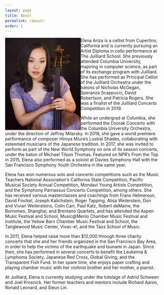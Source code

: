 ```yaml
---
layout: page
title: About
permalink: /about/
order: 1
---
```


<img style="float: left;" height = "300" src="/img/Elena Ariza small.jpeg">

Elena Ariza is a cellist from Cupertino, California and is currently pursuing an Artist Diploma in cello performance at The Juilliard School. She previously attended Columbia University, majoring in computer science, as part of its exchange program with Juilliard. She has performed as Principal Cellist of the Juilliard Orchestra under the batons of Nicholas McGegan, Speranza Scappucci, David Robertson, and Patricia Rogers. She was a finalist of the Juilliard Concerto Competition in 2019.

While an undergrad at Columbia, she performed the Dvorak Concerto with the Columbia University Orchestra, under the direction of Jeffrey Milarsky. In 2018, she gave a world premiere performance of composer Hiroya Miura’s Lustral Shades, collaborating with esteemed musicians of the Japanese tradition. In 2017, she was invited to perform as part of the New World Symphony on one of its season concerts, under the baton of Michael Tilson Thomas. Featured on NPR’s From the Top in 2015, Elena also performed as a soloist at Davies Symphony Hall with the San Francisco Symphony Youth Orchestra in the same year. 

Elena has won numerous solo and concerto competitions such as the Music Teachers National Association’s California State Competition, Pacific Musical Society Annual Competition, Mondavi Young Artists Competition, and the Symphony Parnassus Concerto Competition, among others. She has received various masterclasses and coachings from Frans Helmerson, David Finckel, Joseph Kalichstein, Roger Tapping, Alisa Weilerstein, Don and Vivian Weilersteins, Colin Carr, Paul Katz, Robert deMaine, the Borromeo, Shanghai, and Brentano Quartets, and has attended the Aspen Music Festival and School, Music@Menlo Chamber Music Festival and Institute, the Yellow Barn Chamber Music Festival and School, the Tanglewood Music Center, Vivac-e!, and the Taos School of Music.

In 2011, Elena helped raise more than $12,000 through three charity concerts that she and her friends organized in the San Francisco Bay Area, in order to help the victims of the earthquake and tsunami in Japan. Since then, she has performed in several concerts to benefit the Leukemia & Lymphoma Society, Japanese Red Cross, Global Giving, and the Transparent Fish Fund. In her spare time, she enjoys paper crafting and playing chamber music with her violinist brother and her mother, a pianist. 

At Juilliard, Elena is currently studying under the tutelage of Astrid Schween and Joel Krosnick. Her former teachers and mentors include Richard Aaron, Ronald Leonard, and Sieun Lin.
